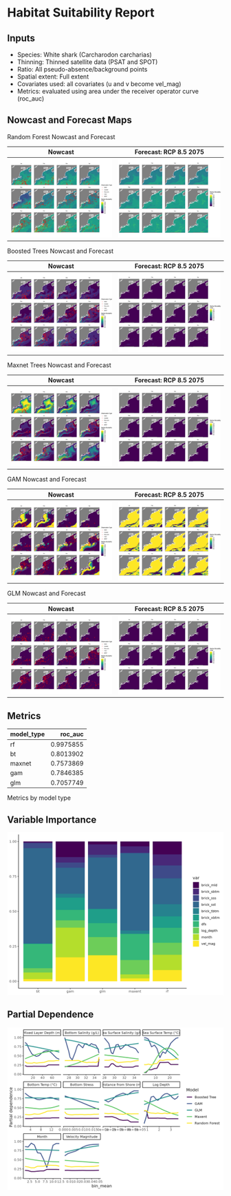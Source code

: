 Habitat Suitability Report
================

## Inputs

- Species: White shark (Carcharodon carcharias)
- Thinning: Thinned satellite data (PSAT and SPOT)
- Ratio: All pseudo-absence/background points
- Spatial extent: Full extent
- Covariates used: all covariates (u and v become vel_mag)
- Metrics: evaluated using area under the receiver operator curve
  (roc_auc)

## Nowcast and Forecast Maps

Random Forest Nowcast and Forecast

| Nowcast | Forecast: RCP 8.5 2075 |
|:--:|:--:|
| ![](../../../../tidy_reports/versions/c11/000310/c11.000310.01_12_rf_compiled_casts.png) | ![](../../../../tidy_reports/versions/c11/000314/c11.000314.01_12_rf_compiled_casts.png) |

Boosted Trees Nowcast and Forecast

| Nowcast | Forecast: RCP 8.5 2075 |
|:--:|:--:|
| ![](../../../../tidy_reports/versions/c11/000310/c11.000310.01_12_bt_compiled_casts.png) | ![](../../../../tidy_reports/versions/c11/000314/c11.000314.01_12_bt_compiled_casts.png) |

Maxnet Trees Nowcast and Forecast

| Nowcast | Forecast: RCP 8.5 2075 |
|:--:|:--:|
| ![](../../../../tidy_reports/versions/c11/000310/c11.000310.01_12_maxent_compiled_casts.png) | ![](../../../../tidy_reports/versions/c11/000314/c11.000314.01_12_maxent_compiled_casts.png) |

GAM Nowcast and Forecast

| Nowcast | Forecast: RCP 8.5 2075 |
|:--:|:--:|
| ![](../../../../tidy_reports/versions/c11/000310/c11.000310.01_12_gam_compiled_casts.png) | ![](../../../../tidy_reports/versions/c11/000314/c11.000314.01_12_gam_compiled_casts.png) |

GLM Nowcast and Forecast

| Nowcast | Forecast: RCP 8.5 2075 |
|:--:|:--:|
| ![](../../../../tidy_reports/versions/c11/000310/c11.000310.01_12_glm_compiled_casts.png) | ![](../../../../tidy_reports/versions/c11/000314/c11.000314.01_12_glm_compiled_casts.png) |

## Metrics

| model_type |   roc_auc |
|:-----------|----------:|
| rf         | 0.9975855 |
| bt         | 0.8013902 |
| maxnet     | 0.7573869 |
| gam        | 0.7846385 |
| glm        | 0.7057749 |

Metrics by model type

## Variable Importance

![](m11.00031_tidy_compiled_files/figure-gfm/variable_importance-1.png)

## Partial Dependence

![](m11.00031_tidy_compiled_files/figure-gfm/partial_dependence-1.png)
